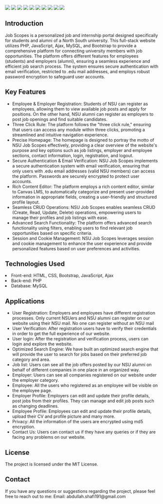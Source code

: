 <img src= "https://github.com/Al-Shafi-Github/NSU-Job-Scopes/assets/68460013/3de83ea5-a53b-4a6c-af24-3111a4d2fd9c">

<img src= "https://github.com/Al-Shafi-Github/NSU-Job-Scopes/assets/68460013/01cb75f4-d4e3-4788-a8b2-0b2e925f073e">

<img src= "https://github.com/Al-Shafi-Github/NSU-Job-Scopes/assets/68460013/7865e8cb-68f4-4cf6-afa4-ca174fd22452">
<img src= "https://github.com/Al-Shafi-Github/NSU-Job-Scopes/assets/68460013/961bafec-4f8b-4867-9911-f6a2376025a3">
<img src= "https://github.com/Al-Shafi-Github/NSU-Job-Scopes/assets/68460013/ab950386-5679-400e-857f-710250da6572">
<img src= "https://github.com/Al-Shafi-Github/NSU-Job-Scopes/assets/68460013/ebef2fbd-7429-4add-8faa-320422f82a72">
<img src= "https://github.com/Al-Shafi-Github/NSU-Job-Scopes/assets/68460013/67626b04-4e66-40b9-9e86-eaec4ab2a9c1">
<img src= "https://github.com/Al-Shafi-Github/NSU-Job-Scopes/assets/68460013/f948f12f-9063-496b-8dfa-e5adcd987929">


<img src= "https://github.com/Al-Shafi-Github/NSU-Job-Scopes/assets/68460013/6fff99af-7390-4771-a6d5-b459043f5003">

<img src= "https://github.com/Al-Shafi-Github/NSU-Job-Scopes/assets/68460013/a012a989-0d6c-44c9-8f47-73ecb54ce260">



<h2> Introduction </h2>
<p>Job Scopes is a personalized job and internship portal designed specifically for students and alumni of a North South university. This full-stack website utilizes PHP, JavaScript, Ajax, MySQL, and Bootstrap to provide a comprehensive platform for connecting university members with job opportunities. The platform offers different features for employees (students) and employers (alumni), ensuring a seamless experience and efficient job search process. The system ensures secure authentication with email verification, restricted to .edu mail addresses, and employs robust password encryption to safeguard user accounts.
 </p> 
<h2>Key Features</h2>
<ul>
  <li>Employee & Employer Registration: Students of NSU can register as employees, allowing them to view available job posts and apply for positions. On the other hand, NSU alumni can register as employers to post job openings and find suitable candidates.</li>

 <li>Three Click Rule: The platform follows the "three click rule," ensuring that users can access any module within three clicks, promoting a streamlined and intuitive navigation experience.</li>

 <li>Precise Homepage: The homepage is designed to portray the motto of NSU Job Scopes effectively, providing a clear overview of the website's purpose and key options such as job listings, employer and employee sections, contact information, login, registration, and logout.</li>

 <li>Secure Authentication & Email Verification: NSU Job Scopes implements a secure authentication system with email verification, ensuring that only users with .edu email addresses (valid NSU members) can access the platform. Passwords are securely encrypted to protect user accounts.</li>

 <li>Rich Content Editor: The platform employs a rich content editor, similar to Canvas LMS, to automatically categorize and present user-provided information in appropriate fields, creating a user-friendly and structured profile layout.</li>

 <li>Seamless CRUD Operations: NSU Job Scopes enables seamless CRUD (Create, Read, Update, Delete) operations, empowering users to manage their profiles and job listings with ease.</li>

 <li>Advanced Search Functionality: The platform offers advanced search functionality using filters, enabling users to find relevant job opportunities based on specific criteria.</li>

 <li>Session and Cookie Management: NSU Job Scopes leverages session and cookie management to enhance the user experience and provide personalized features based on user preferences and activities.</li>
</ul>

<h2>Technologies Used</h2>
 <li>Front-end: HTML, CSS, Bootstrap, JavaScript, Ajax</li>
 <li>Back-end: PHP</li>
 <li>Database: MySQL</li>

 <h2> Applications </h2>
 <ul>
 <li>User Registration: Employers and employees have different registration processes. Only current NSUers and NSU alumni can register on our website using their NSU mail. No one can register without an NSU mail</li>
 <li>User  Verification: After registration users have to verify their credentials in order to get the full experience of our website.
</li>
 <li>User login: After the registration and verification process, users can login and explore the website.</li>
 <li>Optimized Search Engine: We have built an optimized search engine that will provide the user to search for jobs based on their preferred job category and area. </li>
 <li>Job list: Users can see all the job offers posted by our NSU alumni on behalf of  different companies in one place in an organized way.
</li>
<li>Employer: Users can see all companies registered on our website under the employer category. 
</li>
 <li>Employee: All the users who registered as an employee will be visible on the employee page. </li>
 <li>Employer Profile: Employers can edit and update their profile details, post jobs from their profiles. They can manage and edit job posts such as changing  deadlines.
</li>
 <li>Employee Profile: Employees can edit and update their profile details, upload their CV and profile picture and many more.</li>
 <li>Privacy: All the information of the users are encrypted using md5 encryption. </li>
 <li>Contact Us: Users can contact us if they have any queries or if they are facing any problems on our website. 
</li>
 </ul>
 
<h2>License</h2>
The project is licensed under the MIT License.

<h2>Contact</h2>
If you have any questions or suggestions regarding the project, please feel free to reach out to me:
Email: abdullah.shafi191@gmail.com







